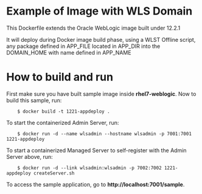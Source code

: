 Example of Image with WLS Domain
================================
This Dockerfile extends the Oracle WebLogic image built under 12.2.1

It will deploy during Docker image build phase, using a WLST Offline script, any package defined in APP_FILE located in APP_DIR into the DOMAIN_HOME with name defined in APP_NAME 

# How to build and run
First make sure you have built sample image inside **rhel7-weblogic**. Now to build this sample, run:

        $ docker build -t 1221-appdeploy .

To start the containerized Admin Server, run:

        $ docker run -d --name wlsadmin --hostname wlsadmin -p 7001:7001 1221-appdeploy

To start a containerized Managed Server to self-register with the Admin Server above, run:

        $ docker run -d --link wlsadmin:wlsadmin -p 7002:7002 1221-appdeploy createServer.sh
        
To access the sample application, go to **http://localhost:7001/sample**.

